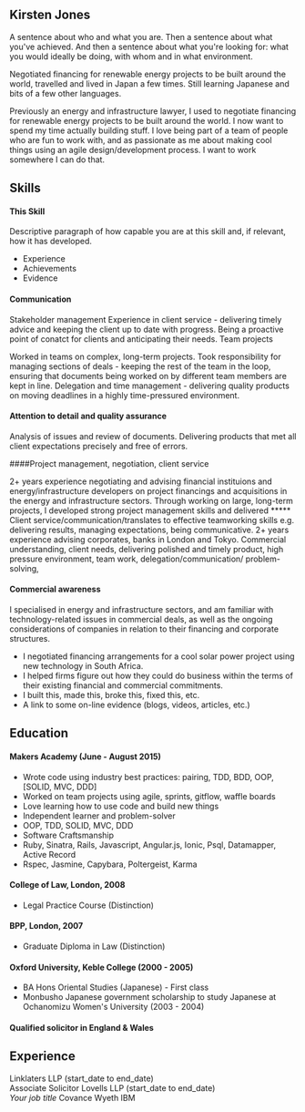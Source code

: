 ## Kirsten Jones

A sentence about who and what you are. Then a sentence about what you've achieved. And then a sentence about what you're looking for: what you would ideally be doing, with whom and in what environment.


 
Negotiated financing for renewable energy projects to be built around the world, travelled and lived in Japan a few times. Still learning Japanese and bits of a few other languages.

Previously an energy and infrastructure lawyer, I used to negotiate financing for renewable energy projects to be built around the world. I now want to spend my time actually building stuff. I love being part of a team of people who are fun to work with, and as passionate as me about making cool things using an agile design/development process. I want to work somewhere I can do that.

## Skills

#### This Skill

Descriptive paragraph of how capable you are at this skill and, if relevant, how it has developed.

- Experience
- Achievements
- Evidence

####  Communication
Stakeholder management
Experience in client service - delivering timely advice and keeping the client up to date with progress. Being a proactive point of conatct for clients and anticipating their needs.
Team projects

Worked in teams on complex, long-term projects. Took responsibility for managing sections of deals - keeping the rest of the team in the loop, ensuring that documents being worked on by different team members are kept in line. Delegation and time management - delivering quality products on moving deadlines in a highly time-pressured environment. 

####  Attention to detail and quality assurance
Analysis of issues and review of documents. Delivering products that met all client expectations precisely and free of errors.


####Project management, negotiation, client service

2+ years experience negotiating and advising financial instituions and energy/infrastructure developers on project financings and acquisitions in the energy and infrastructure sectors. Through working on large, long-term projects, I developed strong project management skills and delivered ***** Client service/communication/translates to effective teamworking skills e.g. delivering results, managing expectations, being communicative. 
2+ years experience advising corporates, banks in London and Tokyo.
Commercial understanding, client needs, delivering polished and timely product, high pressure environment, team work, delegation/communication/ problem-solving,

####  Commercial awareness                                                                                                                                                 
I specialised in energy and infrastructure sectors, and am familiar with technology-related issues in commercial deals, as well as the ongoing considerations of companies in relation to their financing and corporate structures.

- I negotiated financing arrangements for a cool solar power project using new technology in South Africa. 
- I helped firms figure out how they could do business within the terms of their existing financial and commercial commitments.
- I built this, made this, broke this, fixed this, etc.
- A link to some on-line evidence (blogs, videos, articles, etc.)

## Education

#### Makers Academy (June - August 2015)

- Wrote code using industry best practices: pairing, TDD, BDD, OOP, [SOLID, MVC, DDD]
- Worked on team projects using agile, sprints, gitflow, waffle boards
- Love learning how to use code and build new things
- Independent learner and problem-solver
- OOP, TDD, SOLID, MVC, DDD
- Software Craftsmanship
- Ruby, Sinatra, Rails, Javascript, Angular.js, Ionic, Psql, Datamapper, Active Record
- Rspec, Jasmine, Capybara, Poltergeist, Karma

#### College of Law, London, 2008
- Legal Practice Course (Distinction)

#### BPP, London, 2007
- Graduate Diploma in Law (Distinction)

#### Oxford University, Keble College (2000 - 2005)

- BA Hons Oriental Studies (Japanese) - First class 
- Monbusho Japanese government scholarship to study Japanese at Ochanomizu Women's University (2003 - 2004)

#### Qualified solicitor in England & Wales

## Experience

Linklaters LLP (start_date to end_date)    
Associate Solicitor
Lovells LLP (start_date to end_date)   
*Your job title*
Covance
Wyeth
IBM

